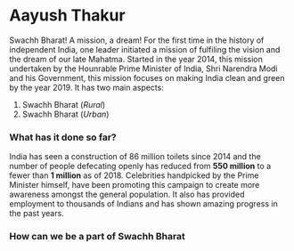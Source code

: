 # Aayush Thakur
Swachh Bharat! A mission, a dream! For the first time in the history of independent India, one leader initiated a mission of fulfiling the vision and the dream of our late Mahatma. Started in the year 2014, this mission undertaken by the Hounrable Prime Minister of India, Shri Narendra Modi and his Government, this mission focuses on making India clean and green by the year 2019. It has two main aspects:
1. Swachh Bharat (*Rural*)
2. Swachh Bharat (*Urban*)
### What has it done so far?
India has seen a construction of 86 million toilets since 2014 and the number of people defecating openly has reduced from **550 million** to a fewer than **1 million** as of 2018. Celebrities handpicked by the Prime Minister himself, have been promoting this campaign to create more awareness amongst the general population. It also has provided employment to thousands of Indians and has shown amazing progress in the past years.
### How can we be a part of Swachh Bharat
